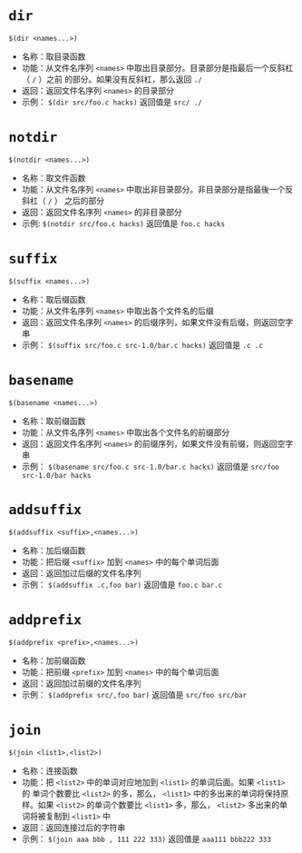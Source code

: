 # `dir` 
```
$(dir <names...>)
```
- 名称：取目录函数
- 功能：从文件名序列 ``<names>`` 中取出目录部分。目录部分是指最后一个反斜杠（ ``/`` ）之前
  的部分。如果没有反斜杠，那么返回 ``./`` 
- 返回：返回文件名序列 ``<names>`` 的目录部分
- 示例： ``$(dir src/foo.c hacks)`` 返回值是 ``src/ ./`` 

# `notdir` 
```
$(notdir <names...>)
```
- 名称：取文件函数
- 功能：从文件名序列 ``<names>`` 中取出非目录部分。非目录部分是指最後一个反斜杠（ ``/`` ）
  之后的部分
- 返回：返回文件名序列 ``<names>`` 的非目录部分
- 示例:  ``$(notdir src/foo.c hacks)`` 返回值是 ``foo.c hacks`` 

# `suffix` 
```
$(suffix <names...>)
```
- 名称：取后缀函数
- 功能：从文件名序列 ``<names>`` 中取出各个文件名的后缀
- 返回：返回文件名序列 ``<names>`` 的后缀序列，如果文件没有后缀，则返回空字串
- 示例： ``$(suffix src/foo.c src-1.0/bar.c hacks)`` 返回值是 ``.c .c`` 

# `basename` 
```
$(basename <names...>)
```
- 名称：取前缀函数
- 功能：从文件名序列 ``<names>`` 中取出各个文件名的前缀部分
- 返回：返回文件名序列 ``<names>`` 的前缀序列，如果文件没有前缀，则返回空字串
- 示例： ``$(basename src/foo.c src-1.0/bar.c hacks)`` 返回值是
  ``src/foo src-1.0/bar hacks`` 

# `addsuffix` 
```
$(addsuffix <suffix>,<names...>)
```
- 名称：加后缀函数
- 功能：把后缀 ``<suffix>`` 加到 ``<names>`` 中的每个单词后面
- 返回：返回加过后缀的文件名序列
- 示例： ``$(addsuffix .c,foo bar)`` 返回值是 ``foo.c bar.c`` 

# `addprefix` 
```
$(addprefix <prefix>,<names...>)
```
- 名称：加前缀函数
- 功能：把前缀 ``<prefix>`` 加到 ``<names>`` 中的每个单词后面
- 返回：返回加过前缀的文件名序列
- 示例： ``$(addprefix src/,foo bar)`` 返回值是 ``src/foo src/bar`` 

# `join`
```
$(join <list1>,<list2>)
```
- 名称：连接函数
- 功能：把 ``<list2>`` 中的单词对应地加到 ``<list1>`` 的单词后面。如果 ``<list1>`` 的
  单词个数要比 ``<list2>`` 的多，那么， ``<list1>`` 中的多出来的单词将保持原样。如果
  ``<list2>`` 的单词个数要比 ``<list1>`` 多，那么， ``<list2>`` 多出来的单词将被复制到
  ``<list1>`` 中
- 返回：返回连接过后的字符串
- 示例： ``$(join aaa bbb , 111 222 333)`` 返回值是 ``aaa111 bbb222 333`` 
